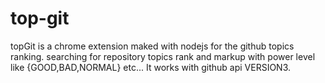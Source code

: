 # top-git
topGit is a chrome extension maked with nodejs for the github topics ranking. searching for repository topics rank and markup with power level like {GOOD,BAD,NORMAL} etc... It works with github api VERSION3. 